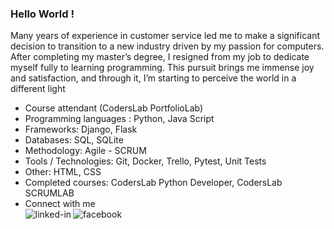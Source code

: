 ### Hello World !
Many years of experience in customer service led me to make a significant decision to transition to a new industry driven by my passion for computers. After completing my master’s degree, I resigned from my job to dedicate myself fully to learning programming. This pursuit brings me immense joy and satisfaction, and through it, I’m starting to perceive the world in a different light
- Course attendant (CodersLab PortfolioLab)
- Programming languages : Python, Java Script
- Frameworks: Django, Flask
- Databases: SQL, SQLite
- Methodology: Agile - SCRUM
- Tools / Technologies: Git, Docker, Trello, Pytest, Unit Tests
- Other: HTML, CSS
- Completed courses: CodersLab Python Developer, CodersLab SCRUMLAB
- Connect with me
<br><img align="left" alt="linked-in" src="https://img.shields.io/badge/linkedin-%230077B5.svg?&style=for-the-badge&logo=linkedin&logoColor=white" href='www.linkedin.com/in/dominika-gilewska-0255102a9'/> <img align="left" alt="facebook" src="https://img.shields.io/badge/facebook-%231877F2.svg?&style=for-the-badge&logo=facebook&logoColor=white" href='https://www.facebook.com/dominika.gilewska.7' /> <br>
